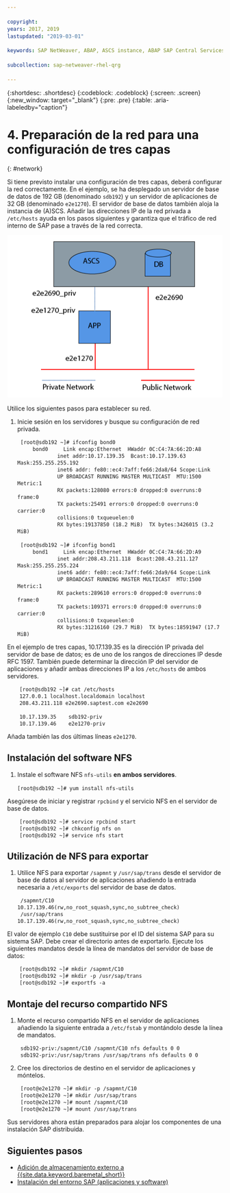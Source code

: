 ```yaml
---

copyright:
years: 2017, 2019
lastupdated: "2019-03-01"

keywords: SAP NetWeaver, ABAP, ASCS instance, ABAP SAP Central Services, application server, database server, three-tier

subcollection: sap-netweaver-rhel-qrg

---
```


{:shortdesc: .shortdesc}
{:codeblock: .codeblock}
{:screen: .screen}
{:new_window: target="_blank"}
{:pre: .pre}
{:table: .aria-labeledby="caption"}

# 4. Preparación de la red para una configuración de tres capas
{: #network}

Si tiene previsto instalar una configuración de tres capas, deberá configurar la red correctamente. En el ejemplo, se ha desplegado un servidor de base de datos de 192 GB (denominado `sdb192`) y un servidor de aplicaciones de 32 GB (denominado `e2e1270`). El servidor de base de datos también aloja la instancia de (A)SCS. Añadir las direcciones IP de la red privada a `/etc/hosts` ayuda en los pasos siguientes y garantiza que el tráfico de red interno de SAP pase a través de la red correcta.

![Figura 1. Ejemplo de configuración de tres capas](/images/network-01.png "Ejemplo de configuración de tres capas")

Utilice los siguientes pasos para establecer su red.

1. Inicie sesión en los servidores y busque su configuración de red privada.

        [root@sdb192 ~]# ifconfig bond0
            bond0	  Link encap:Ethernet  HWaddr 0C:C4:7A:66:2D:A8
                    inet addr:10.17.139.35  Bcast:10.17.139.63 Mask:255.255.255.192
                    inet6 addr: fe80::ec4:7aff:fe66:2da8/64 Scope:Link
                    UP BROADCAST RUNNING MASTER MULTICAST  MTU:1500  Metric:1
                    RX packets:128080 errors:0 dropped:0 overruns:0 frame:0
                    TX packets:25491 errors:0 dropped:0 overruns:0 carrier:0
                    collisions:0 txqueuelen:0
                    RX bytes:19137850 (18.2 MiB)  TX bytes:3426015 (3.2 MiB)

        [root@sdb192 ~]# ifconfig bond1
            bond1	  Link encap:Ethernet  HWaddr 0C:C4:7A:66:2D:A9
                    inet addr:208.43.211.118  Bcast:208.43.211.127 Mask:255.255.255.224
                    inet6 addr: fe80::ec4:7aff:fe66:2da9/64 Scope:Link
                    UP BROADCAST RUNNING MASTER MULTICAST  MTU:1500  Metric:1
                    RX packets:289610 errors:0 dropped:0 overruns:0 frame:0
                    TX packets:109371 errors:0 dropped:0 overruns:0 carrier:0
                    collisions:0 txqueuelen:0
                    RX bytes:31216160 (29.7 MiB)  TX bytes:18591947 (17.7 MiB)

En el ejemplo de tres capas, 10.17.139.35 es la dirección IP privada del servidor de base de datos; es de uno de los rangos de direcciones IP desde RFC 1597. También puede determinar la dirección IP del servidor de aplicaciones y añadir ambas direcciones IP a los `/etc/hosts` de ambos servidores.

        [root@sdb192 ~]# cat /etc/hosts
        127.0.0.1 localhost.localdomain localhost
        208.43.211.118 e2e2690.saptest.com e2e2690

        10.17.139.35    sdb192-priv
        10.17.139.46    e2e1270-priv

Añada también las dos últimas líneas `e2e1270`.

## Instalación del software NFS

1. Instale el software NFS `nfs-utils` **en ambos servidores**.

      `[root@sdb192 ~]# yum install nfs-utils`

Asegúrese de iniciar y registrar `rpcbind` y el servicio NFS en el servidor de base de datos.

        [root@sdb192 ~]# service rpcbind start
        [root@sdb192 ~]# chkconfig nfs on
        [root@sdb192 ~]# service nfs start

## Utilización de NFS para exportar

1. Utilice NFS para exportar `/sapmnt` y `/usr/sap/trans` desde el servidor de base de datos al servidor de aplicaciones añadiendo la entrada necesaria a `/etc/exports` del servidor de base de datos.

        /sapmnt/C10		10.17.139.46(rw,no_root_squash,sync,no_subtree_check)
        /usr/sap/trans	10.17.139.46(rw,no_root_squash,sync,no_subtree_check)

El valor de ejemplo `C10` debe sustituirse por el ID del sistema SAP para su sistema SAP. Debe crear el directorio antes de exportarlo. Ejecute los siguientes mandatos desde la línea de mandatos del servidor de base de datos:

        [root@sdb192 ~]# mkdir /sapmnt/C10
        [root@sdb192 ~]# mkdir -p /usr/sap/trans
        [root@sdb192 ~]# exportfs -a

## Montaje del recurso compartido NFS

1. Monte el recurso compartido NFS en el servidor de aplicaciones añadiendo la siguiente entrada a `/etc/fstab` y montándolo desde la línea de mandatos.

        sdb192-priv:/sapmnt/C10 /sapmnt/C10 nfs defaults 0 0
        sdb192-priv:/usr/sap/trans /usr/sap/trans nfs defaults 0 0

2. Cree los directorios de destino en el servidor de aplicaciones y móntelos.

        [root@e2e1270 ~]# mkdir -p /sapmnt/C10
        [root@e2e1270 ~]# mkdir /usr/sap/trans
        [root@e2e1270 ~]# mount /sapmnt/C10
        [root@e2e1270 ~]# mount /usr/sap/trans

Sus servidores ahora están preparados para alojar los componentes de una instalación SAP distribuida.

## Siguientes pasos

  * [Adición de almacenamiento externo a {{site.data.keyword.baremetal_short}}](/docs/infrastructure/sap-netweaver-rhel-qrg?topic=sap-netweaver-rhel-qrg-storage)
  * [Instalación del entorno SAP (aplicaciones y software)](/docs/infrastructure/sap-netweaver-rhel-qrg?topic=sap-netweaver-rhel-qrg-install_landscape)
